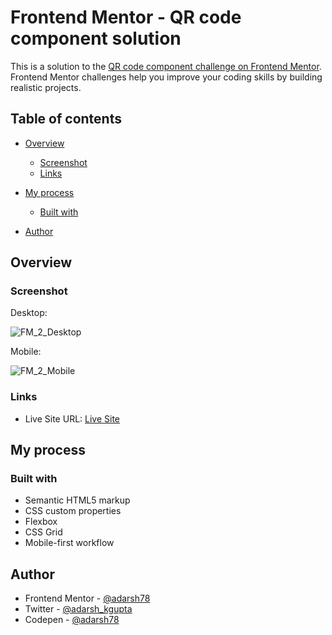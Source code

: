 # Frontend Mentor - QR code component solution

This is a solution to the [QR code component challenge on Frontend Mentor](https://www.frontendmentor.io/challenges/qr-code-component-iux_sIO_H). Frontend Mentor challenges help you improve your coding skills by building realistic projects. 

## Table of contents

- [Overview](#overview)
  - [Screenshot](#screenshot)
  - [Links](#links)
- [My process](#my-process)
  - [Built with](#built-with)
  
- [Author](#author)

## Overview

### Screenshot

Desktop:

![FM_2_Desktop](https://user-images.githubusercontent.com/64201509/218061439-a974d0d6-3f94-4ebe-91fa-ddc1a44c9c27.png)

Mobile:

![FM_2_Mobile](https://user-images.githubusercontent.com/64201509/218061518-5b48f371-9b7e-427b-b904-d6820e78314a.png)


### Links

- Live Site URL: [Live Site](https://adarsh78.github.io/QR-Code-Component/)

## My process

### Built with

- Semantic HTML5 markup
- CSS custom properties
- Flexbox
- CSS Grid
- Mobile-first workflow

## Author

- Frontend Mentor -  [@adarsh78](https://www.frontendmentor.io/profile/adarsh78)
- Twitter - [@adarsh_kgupta](https://twitter.com/adarsh_kgupta)
- Codepen - [@adarsh78](https://codepen.io/adarsh78)



